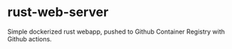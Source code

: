 # rust-web-server

Simple dockerized rust webapp, pushed to Github Container Registry with Github actions.